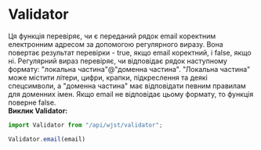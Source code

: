# Validator
Ця функція перевіряє, чи є переданий рядок email коректним електронним адресом за допомогою регулярного виразу. Вона повертає результат перевірки - true, якщо email коректний, і false, якщо ні. Регулярний вираз перевіряє, чи відповідає рядок наступному формату: "локальна частина"@"доменна частина". "Локальна частина" може містити літери, цифри, крапки, підкреслення та деякі спецсимволи, а "доменна частина" має відповідати певним правилам для доменних імен. Якщо email не відповідає цьому формату, то функція поверне false.<br >
**Виклик Validator:**
```javascript
import Validator from "/api/wjst/validator";

Validator.email(email)
```
